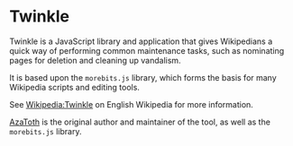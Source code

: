 Twinkle
=======

Twinkle is a JavaScript library and application that gives Wikipedians a quick way of performing common maintenance tasks, such as nominating pages for deletion and cleaning up vandalism.

It is based upon the `morebits.js` library, which forms the basis for many Wikipedia scripts and editing tools.

See [Wikipedia:Twinkle](http://en.wikipedia.org/wiki/Wikipedia:Twinkle) on English Wikipedia for more information.

[AzaToth](http://en.wikipedia.org/wiki/User:AzaToth) is the original author and maintainer of the tool, as well as the `morebits.js` library.